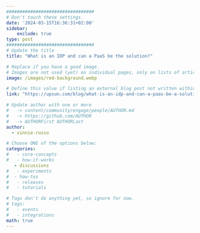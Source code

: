 ```yaml
---
#################################
# Don't touch these settings.
date: '2024-03-15T16:36:31+02:00'
sidebar:
    exclude: true
type: post
#################################
# Update the title
title: "What is an IDP and can a PaaS be the solution?"

# Replace if you have a good image. 
# Images are not used (yet) on individual pages, only on lists of articles.
image: /images/red-background.webp

# Define this value if listing an external blog post not written within this site.
link: "https://upsun.com/blog/what-is-an-idp-and-can-a-paas-be-a-solution/"

# Update author with one or more
#   -> content/community/engage/people/AUTHOR.md
#   -> https://github.com/AUTHOR
#   -> AUTHORFirst AUTHORLast
author:
  - vinnie-russo

# Choose ONE of the options below:
categories:
#   - core-concepts
#   - how-it-works
   - discussions
#   - experiments
#  - how-tos
#   - releases
#   - tutorials

# Tags don't do anything yet, so ignore for now.
# tags:
#   - events
#   - integrations
math: true
---
```

